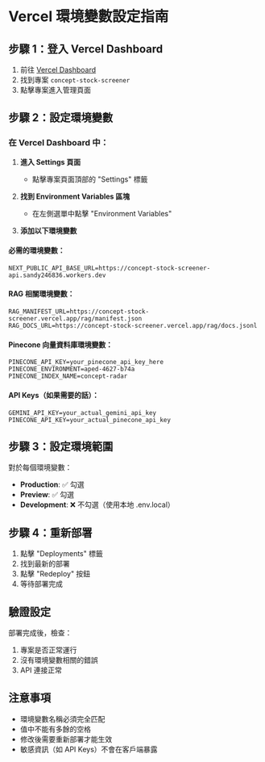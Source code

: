 # Vercel 環境變數設定指南

## 步驟 1：登入 Vercel Dashboard

1. 前往 [Vercel Dashboard](https://vercel.com/dashboard)
2. 找到專案 `concept-stock-screener`
3. 點擊專案進入管理頁面

## 步驟 2：設定環境變數

### 在 Vercel Dashboard 中：

1. **進入 Settings 頁面**
   - 點擊專案頁面頂部的 "Settings" 標籤

2. **找到 Environment Variables 區塊**
   - 在左側選單中點擊 "Environment Variables"

3. **添加以下環境變數**

#### 必需的環境變數：
```
NEXT_PUBLIC_API_BASE_URL=https://concept-stock-screener-api.sandy246836.workers.dev
```

#### RAG 相關環境變數：
```
RAG_MANIFEST_URL=https://concept-stock-screener.vercel.app/rag/manifest.json
RAG_DOCS_URL=https://concept-stock-screener.vercel.app/rag/docs.jsonl
```

#### Pinecone 向量資料庫環境變數：
```
PINECONE_API_KEY=your_pinecone_api_key_here
PINECONE_ENVIRONMENT=aped-4627-b74a
PINECONE_INDEX_NAME=concept-radar
```

#### API Keys（如果需要的話）：
```
GEMINI_API_KEY=your_actual_gemini_api_key
PINECONE_API_KEY=your_actual_pinecone_api_key
```

## 步驟 3：設定環境範圍

對於每個環境變數：
- **Production**: ✅ 勾選
- **Preview**: ✅ 勾選  
- **Development**: ❌ 不勾選（使用本地 .env.local）

## 步驟 4：重新部署

1. 點擊 "Deployments" 標籤
2. 找到最新的部署
3. 點擊 "Redeploy" 按鈕
4. 等待部署完成

## 驗證設定

部署完成後，檢查：
1. 專案是否正常運行
2. 沒有環境變數相關的錯誤
3. API 連接正常

## 注意事項

- 環境變數名稱必須完全匹配
- 值中不能有多餘的空格
- 修改後需要重新部署才能生效
- 敏感資訊（如 API Keys）不會在客戶端暴露
